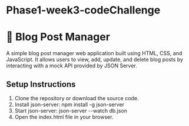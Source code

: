 # Phase1-week3-codeChallenge

# 📝 Blog Post Manager

A simple blog post manager web application built using HTML, CSS, and JavaScript. It allows users to view, add, update, and delete blog posts by interacting with a mock API provided by JSON Server.


##  Setup Instructions


1. Clone the repository or download the source code.
1. Install json-server: npm install -g json-server
2. Start json-server: json-server --watch db.json
3. Open the index.html file in your browser.

